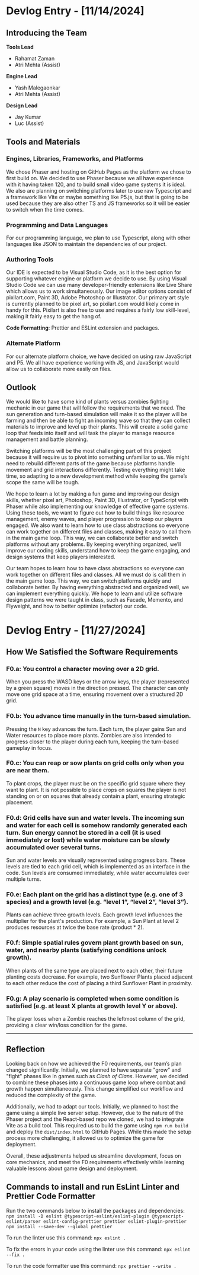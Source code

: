 # Devlog Entry - [11/14/2024]

## Introducing the Team

**Tools Lead**

- Rahamat Zaman
- Atri Mehta (Assist)

**Engine Lead**

- Yash Malegaonkar
- Atri Mehta (Assist)

**Design Lead**

- Jay Kumar
- Luc (Assist)

## Tools and Materials

### Engines, Libraries, Frameworks, and Platforms

We chose Phaser and hosting on GitHub Pages as the platform we chose to first build on. We decided to use Phaser because we all have experience with it having taken 120, and to build small video game systems it is ideal. We also are planning on switching platforms later to use raw Typescript and a framework like Vite or maybe something like P5.js, but that is going to be used because they are also other TS and JS frameworks so it will be easier to switch when the time comes.

### Programming and Data Languages

For our programming language, we plan to use Typescript, along with other languages like JSON to maintain the dependencies of our project.

### Authoring Tools

Our IDE is expected to be Visual Studio Code, as it is the best option for supporting whatever engine or platform we decide to use. By using Visual Studio Code we can use many developer-friendly extensions like Live Share which allows us to work simultaneously. Our image editor options consist of pixilart.com, Paint 3D, Adobe Photoshop or Illustrator. Our primary art style is currently planned to be pixel art, so pixilart.com would likely come in handy for this. Pixilart is also free to use and requires a fairly low skill-level, making it fairly easy to get the hang of.

**Code Formatting**: Prettier and ESLint extension and packages.

### Alternate Platform

For our alternate platform choice, we have decided on using raw JavaScript and P5. We all have experience working with JS, and JavaScript would allow us to collaborate more easily on files.

## Outlook

We would like to have some kind of plants versus zombies fighting mechanic in our game that will follow the requirements that we need. The sun generation and turn-based simulation will make it so the player will be farming and then be able to fight an incoming wave so that they can collect materials to improve and level up their plants. This will create a solid game loop that feeds into itself and will task the player to manage resource management and battle planning.

Switching platforms will be the most challenging part of this project because it will require us to pivot into something unfamiliar to us. We might need to rebuild different parts of the game because platforms handle movement and grid interactions differently. Testing everything might take time, so adapting to a new development method while keeping the game’s scope the same will be tough.

We hope to learn a lot by making a fun game and improving our design skills, whether pixel art, Photoshop, Paint 3D, Illustrator, or TypeScript with Phaser while also implementing our knowledge of effective game systems. Using these tools, we want to figure out how to build things like resource management, enemy waves, and player progression to keep our players engaged. We also want to learn how to use class abstractions so everyone can work together on different files and classes, making it easy to call them in the main game loop. This way, we can collaborate better and switch platforms without any problems. By keeping everything organized, we’ll improve our coding skills, understand how to keep the game engaging, and design systems that keep players interested.

Our team hopes to learn how to have class abstractions so everyone can work together on different files and classes. All we must do is call them in the main game loop. This way, we can switch platforms quickly and collaborate better. By having everything abstracted and organized well, we can implement everything quickly. We hope to learn and utilize software design patterns we were taught in class, such as Facade, Memento, and Flyweight, and how to better optimize (refactor) our code.

# Devlog Entry - [11/27/2024]

## How We Satisfied the Software Requirements

### F0.a: You control a character moving over a 2D grid.

When you press the WASD keys or the arrow keys, the player (represented by a green square) moves in the direction pressed. The character can only move one grid space at a time, ensuring movement over a structured 2D grid.

### F0.b: You advance time manually in the turn-based simulation.

Pressing the `N` key advances the turn. Each turn, the player gains Sun and Water resources to place more plants. Zombies are also intended to progress closer to the player during each turn, keeping the turn-based gameplay in focus.

### F0.c: You can reap or sow plants on grid cells only when you are near them.

To plant crops, the player must be on the specific grid square where they want to plant. It is not possible to place crops on squares the player is not standing on or on squares that already contain a plant, ensuring strategic placement.

### F0.d: Grid cells have sun and water levels. The incoming sun and water for each cell is somehow randomly generated each turn. Sun energy cannot be stored in a cell (it is used immediately or lost) while water moisture can be slowly accumulated over several turns.

Sun and water levels are visually represented using progress bars. These levels are tied to each grid cell, which is implemented as an interface in the code. Sun levels are consumed immediately, while water accumulates over multiple turns.

### F0.e: Each plant on the grid has a distinct type (e.g. one of 3 species) and a growth level (e.g. “level 1”, “level 2”, “level 3”).

Plants can achieve three growth levels. Each growth level influences the multiplier for the plant's production. For example, a Sun Plant at level 2 produces resources at twice the base rate (product \* 2).

### F0.f: Simple spatial rules govern plant growth based on sun, water, and nearby plants (satisfying conditions unlock growth).

When plants of the same type are placed next to each other, their future planting costs decrease. For example, two Sunflower Plants placed adjacent to each other reduce the cost of placing a third Sunflower Plant in proximity.

### F0.g: A play scenario is completed when some condition is satisfied (e.g. at least X plants at growth level Y or above).

The player loses when a Zombie reaches the leftmost column of the grid, providing a clear win/loss condition for the game.

---

## Reflection

Looking back on how we achieved the F0 requirements, our team’s plan changed significantly. Initially, we planned to have separate "grow" and "fight" phases like in games such as _Clash of Clans_. However, we decided to combine these phases into a continuous game loop where combat and growth happen simultaneously. This change simplified our workflow and reduced the complexity of the game.

Additionally, we had to adapt our tools. Initially, we planned to host the game using a simple live server setup. However, due to the nature of the Phaser project and the React-based repo we cloned, we had to integrate Vite as a build tool. This required us to build the game using `npm run build` and deploy the `dist/index.html` to GitHub Pages. While this made the setup process more challenging, it allowed us to optimize the game for deployment.

Overall, these adjustments helped us streamline development, focus on core mechanics, and meet the F0 requirements effectively while learning valuable lessons about game design and deployment.

## Commands to install and run EsLint Linter and Prettier Code Formatter

Run the two commands below to install the packages and dependencies: 
`npm install -D eslint @typescript-eslint/eslint-plugin @typescript-eslint/parser eslint-config-prettier prettier eslint-plugin-prettier`
`npm install --save-dev --global prettier`

To run the linter use this command: 
`npx eslint .`

To fix the errors in your code using the linter use this command: 
`npx eslint --fix .`

To run the code formatter use this command: 
`npx prettier --write .`